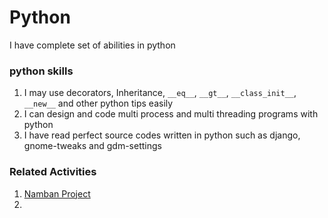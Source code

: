 # Python
I have complete set of abilities in python

### python skills
1. I may use decorators, Inheritance, `__eq__`, `__gt__`, `__class_init__`, `__new__` and other python tips easily
2. I can design and code multi process and multi threading programs with python
3. I have read perfect source codes written in python such as django, gnome-tweaks and gdm-settings

### Related Activities
1. [Namban Project](/Projects/Namban.md)
2. 